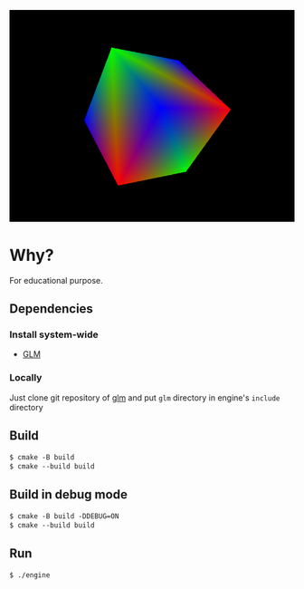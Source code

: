 ![](images/preview2.png)
# Why? 
For educational purpose.
## Dependencies 
### Install system-wide 
- [GLM](https://github.com/g-truc/glm?tab=readme-ov-file#build-and-install)
### Locally
Just clone git repository of [glm](https://github.com/g-truc/glm?tab=readme-ov-file#build-and-install) and put `glm` directory in engine's `include` directory

## Build
```
$ cmake -B build
$ cmake --build build 
```
## Build in debug mode
```
$ cmake -B build -DDEBUG=ON
$ cmake --build build 
```
## Run 
```
$ ./engine
```

